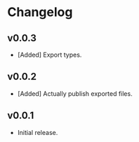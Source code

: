 # Changelog

<!--
Prefix your message with one of the following:

- [Added] for new features.
- [Changed] for changes in existing functionality.
- [Deprecated] for soon-to-be removed features.
- [Removed] for now removed features.
- [Fixed] for any bug fixes.
- [Security] in case of vulnerabilities.
-->

## v0.0.3

- [Added] Export types.

## v0.0.2

- [Added] Actually publish exported files.

## v0.0.1

- Initial release.
